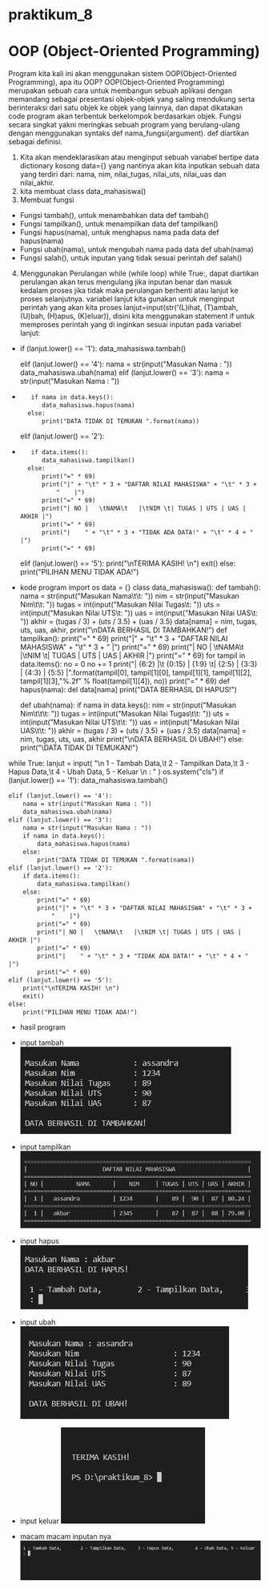 # praktikum_8

# OOP (Object-Oriented Programming)

Program kita kali ini akan menggunakan sistem OOP(Object-Oriented Programming), apa itu OOP? OOP(Object-Oriented Programming) merupakan sebuah cara untuk membangun sebuah aplikasi dengan memandang sebagai presentasi objek-objek yang saling mendukung serta berinteraksi dari satu objek ke objek yang lainnya, dan dapat dikatakan code program akan terbentuk berkelompok berdasarkan objek. Fungsi secara singkat yakni meringkas sebuah program yang berulang-ulang dengan menggunakan syntaks def nama_fungsi(argument). def diartikan sebagai definisi.

1. Kita akan mendeklarasikan atau menginput sebuah variabel bertipe data dictionary kosong data={} yang nantinya akan kita inputkan sebuah data yang terdiri dari: nama, nim, nilai_tugas, nilai_uts, nilai_uas dan nilai_akhir.
2. kita membuat class data_mahasiswa()
3. Membuat fungsi
- Fungsi tambah(), untuk menambahkan data def tambah()
- Fungsi tampilkan(), untuk menampilkan data def tampilkan()
- Fungsi hapus(nama), untuk menghapus nama pada data def hapus(nama)
- Fungsi ubah(nama), untuk mengubah nama pada data def ubah(nama)
- Fungsi salah(), untuk inputan yang tidak sesuai perintah def salah()
4. Menggunakan Perulangan while (while loop) while True:, dapat diartikan perulangan akan terus mengulang jika inputan benar dan masuk kedalam proses jika tidak maka perulangan berhenti atau lanjut ke proses selanjutnya. variabel lanjut kita gunakan untuk menginput perintah yang akan kita proses lanjut=input(str('(L)ihat, (T)ambah, (U)bah, (H)apus, (K)eluar)), disini kita menggunakan statement if untuk memproses perintah yang di inginkan sesuai inputan pada variabel lanjut:
- if (lanjut.lower() == '1'):
        data_mahasiswa.tambah()

    elif (lanjut.lower() == '4'):
        nama = str(input("Masukan Nama : "))
        data_mahasiswa.ubah(nama)
    elif (lanjut.lower() == '3'):
        nama = str(input("Masukan Nama : "))
-        if nama in data.keys():
            data_mahasiswa.hapus(nama)
        else:
            print("DATA TIDAK DI TEMUKAN ".format(nama))
    elif (lanjut.lower() == '2'):
-        if data.items():
            data_mahasiswa.tampilkan()
        else:
            print("=" * 69)
            print("|" + "\t" * 3 + "DAFTAR NILAI MAHASISWA" + "\t" * 3 +
                "    |")
            print("=" * 69)
            print("| NO |   \tNAMA\t   |\tNIM \t| TUGAS | UTS | UAS | AKHIR |")
            print("=" * 69)
            print("|    " + "\t" * 3 + "TIDAK ADA DATA!" + "\t" * 4 + "    |")
            print("=" * 69)
    elif (lanjut.lower() == '5'):
        print("\nTERIMA KASIH! \n")
        exit()
    else:
        print("PILIHAN MENU TIDAK ADA!")

- kode program
import os
data = {}
class data_mahasiswa():
    def tambah():
            nama = str(input("Masukan Nama\t\t: "))
            nim = str(input("Masukan Nim\t\t: "))
            tugas = int(input("Masukan Nilai Tugas\t: "))
            uts = int(input("Masukan Nilai UTS\t: "))
            uas = int(input("Masukan Nilai UAS\t: "))
            akhir = (tugas / 3) + (uts / 3.5) + (uas / 3.5)
            data[nama] = nim, tugas, uts, uas, akhir,
            print("\nDATA BERHASIL DI TAMBAHKAN!")
    def tampilkan():
            print("=" * 69)
            print("|" + "\t" * 3 + "DAFTAR NILAI MAHASISWA" + "\t" * 3 +
                    "    |")
            print("=" * 69)
            print("| NO |   \tNAMA\t   |\tNIM \t| TUGAS | UTS | UAS | AKHIR |")
            print("=" * 69)
            for tampil in data.items():
                no = 0
                no += 1
                print("| {6:2} |\t {0:15}   | {1:9} \t| {2:5} | {3:3} | {4:3} | {5:5} |".format(tampil[0], tampil[1][0], tampil[1][1], tampil[1][2], tampil[1][3],"%.2f" % float(tampil[1][4]), no))
                print("=" * 69)
    def hapus(nama):
                del data[nama]
                print("DATA BERHASIL DI HAPUS!")
    
    def ubah(nama):
            if nama in data.keys():
                nim = str(input("Masukan Nim\t\t\t: "))
                tugas = int(input("Masukan Nilai Tugas\t\t: "))
                uts = int(input("Masukan Nilai UTS\t\t: "))
                uas = int(input("Masukan Nilai UAS\t\t: "))
                akhir = (tugas / 3) + (uts / 3.5) + (uas / 3.5)
                data[nama] = nim, tugas, uts, uas, akhir
                print("\nDATA BERHASIL DI UBAH!")
            else:
                print("\DATA TIDAK DI TEMUKAN!")

while True:
    lanjut = input(
        "\n 1 - Tambah Data,\t 2 - Tampilkan Data,\t 3 - Hapus Data,\t 4 - Ubah Data, 5 - Keluar \n : "
    )
    os.system("cls")
    if (lanjut.lower() == '1'):
        data_mahasiswa.tambah()

    elif (lanjut.lower() == '4'):
        nama = str(input("Masukan Nama : "))
        data_mahasiswa.ubah(nama)
    elif (lanjut.lower() == '3'):
        nama = str(input("Masukan Nama : "))
        if nama in data.keys():
            data_mahasiswa.hapus(nama)
        else:
            print("DATA TIDAK DI TEMUKAN ".format(nama))
    elif (lanjut.lower() == '2'):
        if data.items():
            data_mahasiswa.tampilkan()
        else:
            print("=" * 69)
            print("|" + "\t" * 3 + "DAFTAR NILAI MAHASISWA" + "\t" * 3 +
                "    |")
            print("=" * 69)
            print("| NO |   \tNAMA\t   |\tNIM \t| TUGAS | UTS | UAS | AKHIR |")
            print("=" * 69)
            print("|    " + "\t" * 3 + "TIDAK ADA DATA!" + "\t" * 4 + "    |")
            print("=" * 69)
    elif (lanjut.lower() == '5'):
        print("\nTERIMA KASIH! \n")
        exit()
    else:
        print("PILIHAN MENU TIDAK ADA!")

- hasil program

- input tambah
![img.1](poto/Screenshot_20221213_170940.png)

- input tampilkan
![img.2](poto/Screenshot_20221213_171023.png)

- input hapus
![img.3](poto/Screenshot_20221213_171044.png)

- input ubah
![img.4](poto/Screenshot_20221213_171648.png)

- input keluar
![img.5](poto/Screenshot_20221213_171803.png)

- macam macam inputan nya
![img.6](poto/Screenshot_20221213_171843.png)